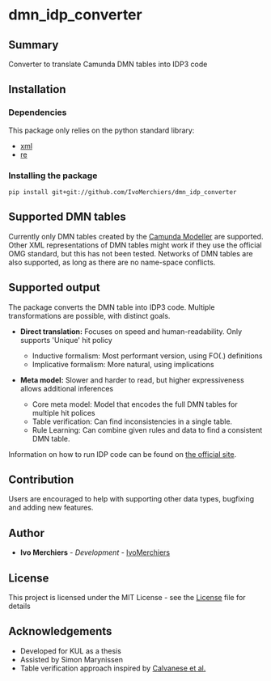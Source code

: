 # dmn_idp_converter
## Summary
Converter to translate Camunda DMN tables into IDP3 code


## Installation
### Dependencies
This package only relies on the python standard library:
* [xml](https://docs.python.org/3.5/library/xml.etree.elementtree.html#xml.etree.ElementTree.XML)
* [re](https://docs.python.org/3.5/library/re.html)

### Installing the package
```
pip install git+git://github.com/IvoMerchiers/dmn_idp_converter
```

## Supported DMN tables
Currently only DMN tables created by the [Camunda Modeller](https://camunda.com/download/modeler/) are supported.
Other XML representations of DMN tables might work if they use the official OMG standard, but this has not been tested.
Networks of DMN tables are also supported, as long as there are no name-space conflicts.

## Supported output
The package converts the DMN table into IDP3 code. Multiple transformations are possible, with distinct goals.

* **Direct translation:** Focuses on speed and human-readability. Only supports 'Unique' hit policy
  * Inductive formalism: Most performant version, using FO(.) definitions
  * Implicative formalism: More natural, using implications
  
* **Meta model:** Slower and harder to read, but higher expressiveness allows additional inferences
  * Core meta model: Model that encodes the full DMN tables for multiple hit polices 
  * Table verification: Can find inconsistencies in a single table.
  * Rule Learning: Can combine given rules and data to find a consistent DMN table.
 
Information on how to run IDP code can be found on [the official site](https://dtai.cs.kuleuven.be/software/idp).

## Contribution
Users are encouraged to help with supporting other data types, bugfixing and adding new features.
  
## Author
* **Ivo Merchiers** - *Development* - [IvoMerchiers](https://github.com/IvoMerchiers) 

## License
This project is licensed under the MIT License - see the [License](LICENSE) file for details

## Acknowledgements
* Developed for KUL as a thesis
* Assisted by Simon Marynissen
* Table verification approach inspired by [Calvanese et al.](https://arxiv.org/abs/1603.07466v1)
